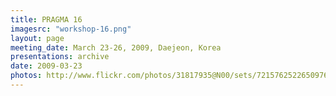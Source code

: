 ```yaml
---
title: PRAGMA 16
imagesrc: "workshop-16.png"
layout: page
meeting_date: March 23-26, 2009, Daejeon, Korea
presentations: archive
date: 2009-03-23
photos: http://www.flickr.com/photos/31817935@N00/sets/72157625226509769/
---
```



